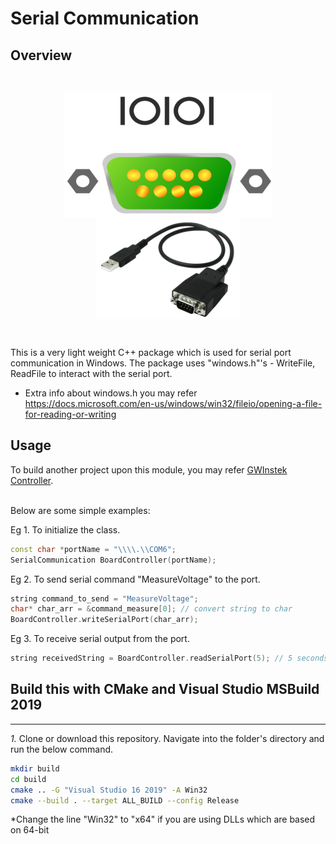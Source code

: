 Serial Communication
=================
Overview
--------
<br>
<p align="center">
  <img style="max-height:200px;" align="middle" src="doc/images/serial_icon.png"/>
  <img style="max-height:200px;" align="middle" src="doc/images/serial_usb_equipment.png"/>
</p>
<br>

This is a very light weight C++ package which is used for serial port communication in Windows. The package uses "windows.h"'s - WriteFile, ReadFile to interact with the serial port. 
- Extra info about windows.h you may refer https://docs.microsoft.com/en-us/windows/win32/fileio/opening-a-file-for-reading-or-writing

Usage
-----
To build another project upon this module, you may refer <a href="https://github.com/JY-Quek/GWInstek-Controller">GWInstek Controller</a>.
<br><br>

Below are some simple examples:

Eg 1. To initialize the class.
```cpp
const char *portName = "\\\\.\\COM6";
SerialCommunication BoardController(portName);
```

Eg 2. To send serial command "MeasureVoltage" to the port.
```cpp
string command_to_send = "MeasureVoltage";	
char* char_arr = &command_measure[0]; // convert string to char
BoardController.writeSerialPort(char_arr);
```

Eg 3. To receive serial output from the port.
```cpp
string receivedString = BoardController.readSerialPort(5); // 5 seconds timeout
```



## Build this with CMake and Visual Studio MSBuild 2019
-----
*1.* Clone or download this repository. Navigate into the folder's directory and run the below command.

```bash
mkdir build
cd build
cmake .. -G "Visual Studio 16 2019" -A Win32
cmake --build . --target ALL_BUILD --config Release
```

*Change the line "Win32" to "x64" if you are using DLLs which are based on 64-bit

